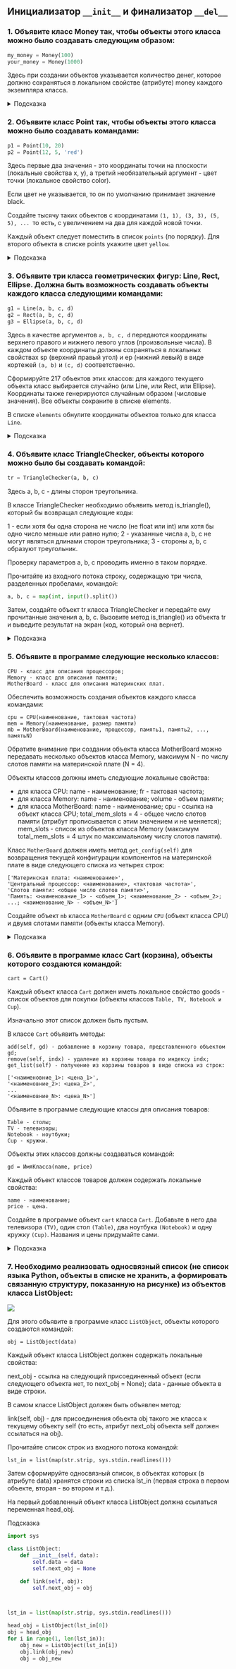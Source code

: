 ## Инициализатор `__init__` и финализатор `__del__`

### 1. Объявите класс Money так, чтобы объекты этого класса можно было создавать следующим образом:

```python
my_money = Money(100)
your_money = Money(1000)
```

Здесь при создании объектов указывается количество денег, которое должно сохраняться в локальном свойстве (атрибуте) money каждого экземпляра класса.


<details>
<summary>Подсказка</summary>

```python

class Money:
    def __init__(self, money):
        self.money = money
        

my_money = Money(100)
your_money = Money(1000)
```
</details>

### 2.  Объявите класс Point так, чтобы объекты этого класса можно было создавать командами:

```python
p1 = Point(10, 20)
p2 = Point(12, 5, 'red')
```

Здесь первые два значения - это координаты точки на плоскости (локальные свойства x, y), а третий необязательный аргумент - цвет точки (локальное свойство color).

Если цвет не указывается, то он по умолчанию принимает значение black.

Создайте тысячу таких объектов с координатами `(1, 1), (3, 3), (5, 5), ... `то есть, с увеличением на два для каждой новой точки. 

Каждый объект следует поместить в список `points` (по порядку). Для второго объекта в списке points укажите цвет `yellow`.


<details>
<summary>Подсказка</summary>

```python
class Point:
    
    def __init__(self, x,y, color = 'black'):
        self.x = x
        self.y = y
        self.color = color


points = []

for i in range(-1,1999,2):
    p = Point(i + 2, i + 2)
    points.append(p)
```
</details>

### 3. Объявите три класса геометрических фигур: Line, Rect, Ellipse. Должна быть возможность создавать объекты каждого класса следующими командами:

```python
g1 = Line(a, b, c, d)
g2 = Rect(a, b, c, d)
g3 = Ellipse(a, b, c, d)
```

Здесь в качестве аргументов `a, b, c, d` передаются координаты верхнего правого и нижнего левого углов (произвольные числа). В каждом объекте координаты должны сохраняться в локальных свойствах sp (верхний правый угол) и ep (нижний левый) в виде кортежей `(a, b)` и `(c, d)` соответственно.

Сформируйте 217 объектов этих классов: для каждого текущего объекта класс выбирается случайно (или Line, или Rect, или Ellipse). Координаты также генерируются случайным образом (числовые значения). Все объекты сохраните в списке elements.

В списке `elements` обнулите координаты объектов только для класса `Line`.


<details>
<summary>Подсказка</summary>

```python
from random import randint, choice


class Figure:
    def __init__(self, a, b, c, d) -> None:
        self.sp = (a, b)
        self.ep = (c, d)


class Line(Figure):
    ...


class Rect(Figure):
    ...


class Ellipse(Figure):
    ...


lst_cls = [Line, Rect, Ellipse]
f = lambda: randint(0, 10)


elements = [choice(lst_cls)(f(), f(), f(), f()) for _ in range(217)]

for i in range(len(elements)):
    if isinstance(elements[i], Line):
        elements[i].sp, elements[i].ep = (0, 0), (0, 0)
```
</details>


### 4. Объявите класс TriangleChecker, объекты которого можно было бы создавать командой:

```python
tr = TriangleChecker(a, b, c)
```
Здесь a, b, c - длины сторон треугольника.

В классе TriangleChecker необходимо объявить метод is_triangle(), который бы возвращал следующие коды:

1 - если хотя бы одна сторона не число (не float или int) или хотя бы одно число меньше или равно нулю;
2 - указанные числа a, b, c не могут являться длинами сторон треугольника;
3 - стороны a, b, c образуют треугольник.

Проверку параметров a, b, c проводить именно в таком порядке.

Прочитайте из входного потока строку, содержащую три числа, разделенных пробелами, командой:

```python
a, b, c = map(int, input().split())
```
Затем, создайте объект tr класса TriangleChecker и передайте ему прочитанные значения a, b, c. Вызовите метод is_triangle() из объекта tr и выведите результат на экран (код, который она вернет).


<details>
<summary>Подсказка</summary>

```python
class TriangleChecker:
    def __init__(self, a, b, c) -> None:
        self.lst = (a, b, c)
       
    def is_triangle(self):
        for num in self.lst:
            if not isinstance(num, (int, float)) or num <= 0 or isinstance(num, bool):
                return 1 
        if max(self.lst) >= sum(self.lst) - max(self.lst):
            return 2
        return 3
        

# a,b,c = 3.0,4,True
a, b, c = map(int, input().split())
tr = TriangleChecker(a, b, c)
print(tr.is_triangle())
```
</details>

### 5. Объявите в программе следующие несколько классов:
```
CPU - класс для описания процессоров;
Memory - класс для описания памяти;
MotherBoard - класс для описания материнских плат.
```
Обеспечить возможность создания объектов каждого класса командами:
```
cpu = CPU(наименование, тактовая частота)
mem = Memory(наименование, размер памяти)
mb = MotherBoard(наименование, процессор, память1, память2, ..., памятьN)
```
Обратите внимание при создании объекта класса MotherBoard можно передавать несколько объектов класса Memory, максимум N - по числу слотов памяти на материнской плате (N = 4).

Объекты классов должны иметь следующие локальные свойства: 

* для класса CPU: name - наименование; fr - тактовая частота;
* для класса Memory: name - наименование; volume - объем памяти;
* для класса MotherBoard: name - наименование; cpu - ссылка на объект класса CPU; total_mem_slots = 4 - общее число слотов памяти (атрибут прописывается с этим значением и не меняется); mem_slots - список из объектов класса Memory (максимум total_mem_slots = 4 штук по максимальному числу слотов памяти).


Класс `MotherBoard` должен иметь метод `get_config(self)` для возвращения текущей конфигурации компонентов на материнской плате в виде следующего списка из четырех строк:
```
['Материнская плата: <наименование>',
'Центральный процессор: <наименование>, <тактовая частота>',
'Слотов памяти: <общее число слотов памяти>',
'Память: <наименование_1> - <объем_1>; <наименование_2> - <объем_2>; ...; <наименование_N> - <объем_N>']
```

Создайте объект `mb` класса `MotherBoard` с одним `CPU` (объект класса CPU) и двумя слотами памяти (объекты класса Memory).

<details>
<summary>Подсказка</summary>

```python
class CPU:
    def __init__(self, name, fr):
        self.name = name
        self.fr = fr
class Memory:
    def __init__(self,name, volume):
        self.name = name
        self.volume = volume

class MotherBoard:
    def __init__(self, name, cpu, mem_slots, total_mem_slots = 4):
        self.name = name
        self.cpu = cpu
        self.mem_slots = mem_slots[:total_mem_slots]
        self.total_mem_slots = total_mem_slots       

    def get_config(self):
        a = []
        a.append(f'Материнская плата: {self.name}')
        a.append(f"Центральный процессор: {self.cpu.name}, {self.cpu.fr}")
        a.append(f'Слотов памяти: {self.total_mem_slots}')
        a.append(f"Память: {'; '.join([f'{i.name} - {i.volume}' for i in self.mem_slots])}")
        return a

cpu = CPU('i5', 3000)
mem1, mem2 = Memory('Kingstone', 2000), Memory('Samsung', 2600)
    
mb = MotherBoard('Asus', cpu, [mem1, mem2])

```
</details>


### 6.  Объявите в программе класс Cart (корзина), объекты которого создаются командой:
```
cart = Cart()
```
Каждый объект класса `Cart` должен иметь локальное свойство goods - список объектов для покупки (объекты классов `Table, TV, Notebook и Cup`). 

Изначально этот список должен быть пустым.

В классе `Cart` объявить методы:
```
add(self, gd) - добавление в корзину товара, представленного объектом gd;
remove(self, indx) - удаление из корзины товара по индексу indx;
get_list(self) - получение из корзины товаров в виде списка из строк:
```
```
['<наименовние_1>: <цена_1>',
'<наименовние_2>: <цена_2>',
...
'<наименовние_N>: <цена_N>']
```

Объявите в программе следующие классы для описания товаров:
```
Table - столы;
TV - телевизоры;
Notebook - ноутбуки;
Cup - кружки.
```
Объекты этих классов должны создаваться командой:
```
gd = ИмяКласса(name, price)
```
Каждый объект классов товаров должен содержать локальные свойства:
```
name - наименование;
price - цена.
```
Создайте в программе объект `cart` класса `Cart`. Добавьте в него два телевизора `(TV)`, один стол `(Table)`, два ноутбука `(Notebook)` и одну кружку `(Cup)`. Названия и цены придумайте сами. 


<details>
<summary>Подсказка</summary>

```python
class Cart:
    def __init__(self):
        self.goods = []

    def add(self, gd):
        self.goods.append(gd)

    def remove(self, indx):
        del self.goods[indx]

    def get_list(self):
        return [f'{i.name}: {i.price}' for i in self.goods]       

class Table:
    def __init__(self, name, price):
        self.name = name
        self.price = price


class TV:
    def __init__(self, name, price):
        self.name = name
        self.price = price


class Notebook:
    def __init__(self, name, price):
        self.name = name
        self.price = price


class Cup:
    def __init__(self, name, price):
        self.name = name
        self.price = price


cart = Cart()

tv1 = TV('LG', 100)
tv2 = TV('Samsung', 200)

tbl1 = Table('Фанерник', 10)
ntb1 = Notebook('MAC', 130)
ntb2 = Notebook('Asus', 90)
cup = Cup('Glass', 3)

cart.add(tv1)
cart.add(tv2)
cart.add(tbl1)
cart.add(ntb1)
cart.add(ntb2)
cart.add(cup)

cart.get_list()

```
</details>


### 7. Необходимо реализовать односвязный список (не список языка Python, объекты в списке не хранить, а формировать связанную структуру, показанную на рисунке) из объектов класса ListObject:

![](img/linked-list.png)

Для этого объявите в программе класс `ListObject`, объекты которого создаются командой:
```
obj = ListObject(data)
```
Каждый объект класса ListObject должен содержать локальные свойства:

next_obj - ссылка на следующий присоединенный объект (если следующего объекта нет, то next_obj = None);
data - данные объекта в виде строки.

В самом классе ListObject должен быть объявлен метод:

link(self, obj) - для присоединения объекта obj такого же класса к текущему объекту self (то есть, атрибут next_obj объекта self должен ссылаться на obj).

Прочитайте список строк из входного потока командой:
```
lst_in = list(map(str.strip, sys.stdin.readlines()))
```
Затем сформируйте односвязный список, в объектах которых (в атрибуте data) хранятся строки из списка lst_in (первая строка в первом объекте, вторая - во втором и  т.д.).

На первый добавленный объект класса ListObject должна ссылаться переменная head_obj.

<summary>Подсказка</summary>

```python
import sys

class ListObject:
    def __init__(self, data):
        self.data = data
        self.next_obj = None   

    def link(self, obj):
        self.next_obj = obj



lst_in = list(map(str.strip, sys.stdin.readlines()))

head_obj = ListObject(lst_in[0])
obj = head_obj
for i in range(1, len(lst_in)):
    obj_new = ListObject(lst_in[i])
    obj.link(obj_new)
    obj = obj_new 


```
</details>